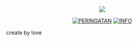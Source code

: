 <p align="center">
  <img src="1654318100382.png" />
</p>

<p align="center">
<a href="https://github.com/MirzaAzib788/MirzaAzib788"><img title="PERINGATAN" src="https://img.shields.io/badge/PERINGATAN-luwh punya gw-yellow.svg?style=for-the-badge&logo=github"></a>
<a href="https://github.com/MirzaAzib788/MirzaAzib788"><img title="INFO" src="https://img.shields.io/badge/INFO-gada yg boleh ganggu lu selain gw-orange.svg?style=for-the-badge&logo=github"></a>
</p>

create by love
